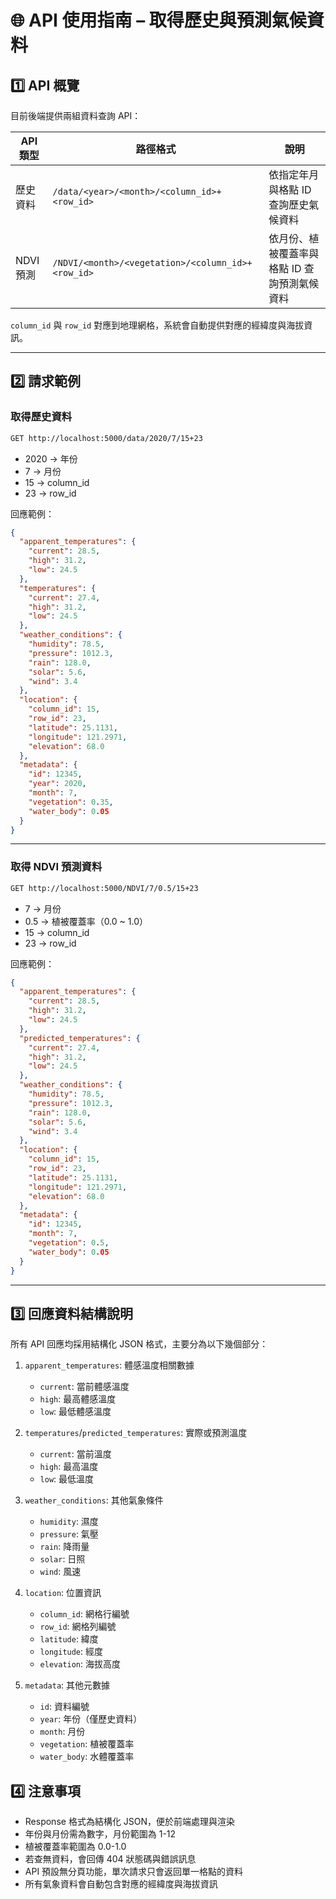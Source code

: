 # 🌐 API 使用指南 – 取得歷史與預測氣候資料

## 1️⃣ API 概覽

目前後端提供兩組資料查詢 API：

| API 類型 | 路徑格式                                      | 說明                                   |
|----------|---------------------------------------------|--------------------------------------|
| 歷史資料 | `/data/<year>/<month>/<column_id>+<row_id>` | 依指定年月與格點 ID 查詢歷史氣候資料       |
| NDVI預測 | `/NDVI/<month>/<vegetation>/<column_id>+<row_id>` | 依月份、植被覆蓋率與格點 ID 查詢預測氣候資料 |

`column_id` 與 `row_id` 對應到地理網格，系統會自動提供對應的經緯度與海拔資訊。

---

## 2️⃣ 請求範例

### 取得歷史資料

```bash
GET http://localhost:5000/data/2020/7/15+23
```

- 2020 → 年份
- 7 → 月份
- 15 → column_id
- 23 → row_id

回應範例：

```json
{
  "apparent_temperatures": {
    "current": 28.5,
    "high": 31.2,
    "low": 24.5
  },
  "temperatures": {
    "current": 27.4,
    "high": 31.2,
    "low": 24.5
  },
  "weather_conditions": {
    "humidity": 78.5,
    "pressure": 1012.3,
    "rain": 128.0,
    "solar": 5.6,
    "wind": 3.4
  },
  "location": {
    "column_id": 15,
    "row_id": 23,
    "latitude": 25.1131,
    "longitude": 121.2971,
    "elevation": 68.0
  },
  "metadata": {
    "id": 12345,
    "year": 2020,
    "month": 7,
    "vegetation": 0.35,
    "water_body": 0.05
  }
}
```

---

### 取得 NDVI 預測資料

```bash
GET http://localhost:5000/NDVI/7/0.5/15+23
```

- 7 → 月份
- 0.5 → 植被覆蓋率（0.0 ~ 1.0）
- 15 → column_id
- 23 → row_id

回應範例：

```json
{
  "apparent_temperatures": {
    "current": 28.5,
    "high": 31.2,
    "low": 24.5
  },
  "predicted_temperatures": {
    "current": 27.4,
    "high": 31.2,
    "low": 24.5
  },
  "weather_conditions": {
    "humidity": 78.5,
    "pressure": 1012.3,
    "rain": 128.0,
    "solar": 5.6,
    "wind": 3.4
  },
  "location": {
    "column_id": 15,
    "row_id": 23,
    "latitude": 25.1131,
    "longitude": 121.2971,
    "elevation": 68.0
  },
  "metadata": {
    "id": 12345,
    "month": 7,
    "vegetation": 0.5,
    "water_body": 0.05
  }
}
```

---

## 3️⃣ 回應資料結構說明

所有 API 回應均採用結構化 JSON 格式，主要分為以下幾個部分：

1. `apparent_temperatures`: 體感溫度相關數據
   - `current`: 當前體感溫度
   - `high`: 最高體感溫度
   - `low`: 最低體感溫度

2. `temperatures`/`predicted_temperatures`: 實際或預測溫度
   - `current`: 當前溫度
   - `high`: 最高溫度
   - `low`: 最低溫度

3. `weather_conditions`: 其他氣象條件
   - `humidity`: 濕度
   - `pressure`: 氣壓
   - `rain`: 降雨量
   - `solar`: 日照
   - `wind`: 風速

4. `location`: 位置資訊
   - `column_id`: 網格行編號
   - `row_id`: 網格列編號
   - `latitude`: 緯度
   - `longitude`: 經度
   - `elevation`: 海拔高度

5. `metadata`: 其他元數據
   - `id`: 資料編號
   - `year`: 年份（僅歷史資料）
   - `month`: 月份
   - `vegetation`: 植被覆蓋率
   - `water_body`: 水體覆蓋率

## 4️⃣ 注意事項

- Response 格式為結構化 JSON，便於前端處理與渲染
- 年份與月份需為數字，月份範圍為 1-12
- 植被覆蓋率範圍為 0.0-1.0
- 若查無資料，會回傳 404 狀態碼與錯誤訊息
- API 預設無分頁功能，單次請求只會返回單一格點的資料
- 所有氣象資料會自動包含對應的經緯度與海拔資訊  

